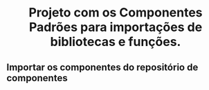 <h1 align="center">Projeto com os Componentes Padrões para importações de bibliotecas e funções.

## Importar os componentes do repositório de componentes